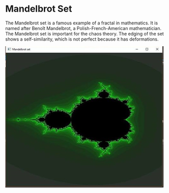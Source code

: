 # Mandelbrot Set
The Mandelbrot set is a famous example of a fractal in mathematics. It is named after Benoît Mandelbrot, a Polish-French-American mathematician. The Mandelbrot set is important for the chaos theory. The edging of the set shows a self-similarity, which is not perfect because it has deformations.

[![solarized dualmode](https://github.com/Sparcsky/mandelbrot-set/blob/master/img.jpg)](#features)
